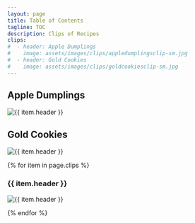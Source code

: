 ```yaml
---
layout: page
title: Table of Contents
tagline: TOC
description: Clips of Recipes
clips:
#  - header: Apple Dumplings
#    image: assets/images/clips/appledumplingsclip-sm.jpg
#  - header: Gold Cookies
#    image: assets/images/clips/goldcookiesclip-sm.jpg
---
```


## Apple Dumplings

<img alt="{{ item.header }}" src="https://illinifanboy.github.io/assets/images/clips/appledumplingsclip-sm.jpg">

## Gold Cookies

<img alt="{{ item.header }}" src="https://illinifanboy.github.io/assets/images/clips/goldcookiesclip-sm.jpg">




{% for item in page.clips %}

### {{ item.header }}

<img alt="{{ item.header }}" src="https://illinifanboy.github.io/{{ item.image }}">

{% endfor %}


